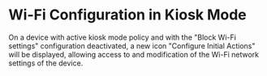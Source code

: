 # Wi-Fi Configuration in Kiosk Mode

On a device with active kiosk mode policy and with the "Block Wi-Fi settings" configuration deactivated, a new icon "Configure Initial Actions" will be displayed, allowing access to and modification of the Wi-Fi network settings of the device.
